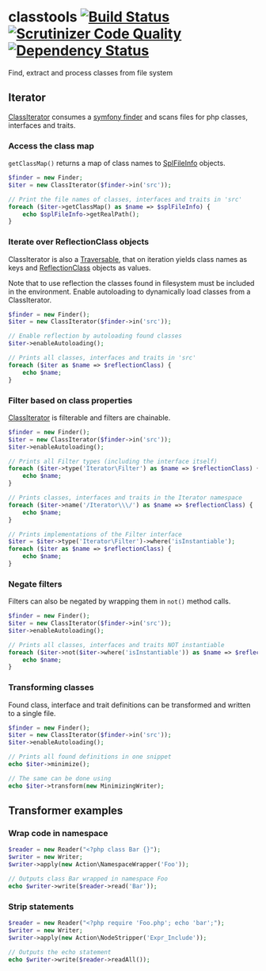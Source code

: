# classtools [![Build Status](https://travis-ci.org/hanneskod/classtools.svg)](https://travis-ci.org/hanneskod/classtools) [![Scrutinizer Code Quality](https://scrutinizer-ci.com/g/hanneskod/classtools/badges/quality-score.png?s=d9484dda5b07eafdb183746efc126488583e0532)](https://scrutinizer-ci.com/g/hanneskod/classtools/) [![Dependency Status](https://gemnasium.com/hanneskod/classtools.svg)](https://gemnasium.com/hanneskod/classtools)

Find, extract and process classes from file system

## Iterator

[ClassIterator](src/Iterator/ClassIterator.php) consumes a [symfony
finder](http://symfony.com/doc/current/components/finder.html) and scans files
for php classes, interfaces and traits.

### Access the class map

`getClassMap()` returns a map of class names to
[SplFileInfo](http://api.symfony.com/2.5/Symfony/Component/Finder/SplFileInfo.html)
objects.

```php
$finder = new Finder;
$iter = new ClassIterator($finder->in('src'));

// Print the file names of classes, interfaces and traits in 'src'
foreach ($iter->getClassMap() as $name => $splFileInfo) {
    echo $splFileInfo->getRealPath();
}
```

### Iterate over ReflectionClass objects

ClassIterator is also a
[Traversable](http://php.net/manual/en/class.traversable.php), that on iteration
yields class names as keys and
[ReflectionClass](http://php.net/manual/en/class.reflectionclass.php) objects as
values.

Note that to use reflection the classes found in filesystem must be
included in the environment. Enable autoloading to dynamically load classes from
a ClassIterator.

```php
$finder = new Finder();
$iter = new ClassIterator($finder->in('src'));

// Enable reflection by autoloading found classes
$iter->enableAutoloading();

// Prints all classes, interfaces and traits in 'src'
foreach ($iter as $name => $reflectionClass) {
    echo $name;
}
```

### Filter based on class properties

[ClassIterator](src/Iterator/ClassIterator.php) is filterable and filters are
chainable.

```php
$finder = new Finder();
$iter = new ClassIterator($finder->in('src'));
$iter->enableAutoloading();

// Prints all Filter types (including the interface itself)
foreach ($iter->type('Iterator\Filter') as $name => $reflectionClass) {
    echo $name;
}

// Prints classes, interfaces and traits in the Iterator namespace
foreach ($iter->name('/Iterator\\\/') as $name => $reflectionClass) {
    echo $name;
}

// Prints implementations of the Filter interface
$iter = $iter->type('Iterator\Filter')->where('isInstantiable');
foreach ($iter as $name => $reflectionClass) {
    echo $name;
}
```

### Negate filters

Filters can also be negated by wrapping them in `not()` method calls.

```php
$finder = new Finder();
$iter = new ClassIterator($finder->in('src'));
$iter->enableAutoloading();

// Prints all classes, interfaces and traits NOT instantiable
foreach ($iter->not($iter->where('isInstantiable')) as $name => $reflectionClass) {
    echo $name;
}
```

### Transforming classes

Found class, interface and trait definitions can be transformed and written to a
single file.

```php
$finder = new Finder();
$iter = new ClassIterator($finder->in('src'));
$iter->enableAutoloading();

// Prints all found definitions in one snippet
echo $iter->minimize();

// The same can be done using
echo $iter->transform(new MinimizingWriter);
```

## Transformer examples

### Wrap code in namespace

```php
$reader = new Reader("<?php class Bar {}");
$writer = new Writer;
$writer->apply(new Action\NamespaceWrapper('Foo'));

// Outputs class Bar wrapped in namespace Foo
echo $writer->write($reader->read('Bar'));
```

### Strip statements

```php
$reader = new Reader("<?php require 'Foo.php'; echo 'bar';");
$writer = new Writer;
$writer->apply(new Action\NodeStripper('Expr_Include'));

// Outputs the echo statement
echo $writer->write($reader->readAll());
```
